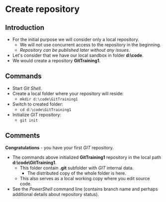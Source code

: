 # Create repository

## Introduction

* For the initial purpose we will consider only a local repository.
  * We will not use concurrent access to the repository in the beginning.
  * _Repository can be published later without any issues_.
* Let's consider that we have our local sandbox in folder **d:\code**.
* We would create a repository **GitTraining1**.


## Commands

* Start _Git Shell_.
* Create a local folder where your repository will reside:
  * ```mkdir d:\code\GitTraining1```
* Switch to created folder:
  * ```cd d:\code\GitTraining1```
* Initialize _GIT_ repository:
  * ```git init```

## Comments

**Congratulations** - you have your first _GIT_ repository.

* The commands above initialized **GitTraining1** repository in the local path **d:\code\GitTraining1**.
  * This folder contain **.git** subfolder with _GIT_ internal data.
    * The distributed copy of the whole folder is here.
  * This also serves as a local working copy where you edit source code.
* See the _PowerShell_ command line (contains branch name and perhaps additional details about repository status).

